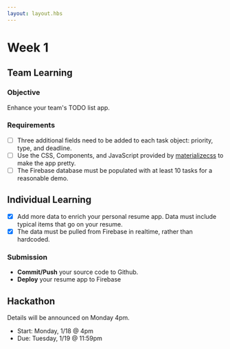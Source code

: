 ```yaml
---
layout: layout.hbs
---
```


# Week 1

## Team Learning

### Objective

Enhance your team's TODO list app.

### Requirements

* [ ] Three additional fields need to be added to each task object: priority, type, and deadline.
* [ ] Use the CSS, Components, and JavaScript provided by [materializecss](http://materializecss.com/) to make the app pretty.
* [ ] The Firebase database must be populated with at least 10 tasks for a reasonable demo.

## Individual Learning

* [x] Add more data to enrich your personal resume app. Data must include typical items that go on your resume.
* [x] The data must be pulled from Firebase in realtime, rather than hardcoded.

### Submission

* __Commit/Push__ your source code to Github.
* __Deploy__ your resume app to Firebase


## Hackathon

Details will be announced on Monday 4pm.

* Start: Monday, 1/18 @ 4pm
* Due: Tuesday, 1/19 @ 11:59pm
